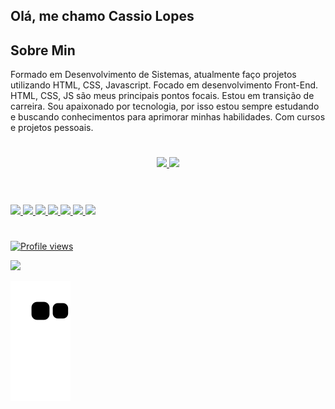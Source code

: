 ## Olá, me chamo Cassio Lopes

## Sobre Min
Formado em Desenvolvimento de Sistemas, atualmente faço projetos utilizando HTML, CSS, Javascript. Focado em desenvolvimento Front-End. HTML, CSS, JS são meus principais pontos focais. Estou em transição de carreira. Sou apaixonado por tecnologia, por isso estou sempre estudando e buscando conhecimentos para aprimorar minhas habilidades. Com cursos e projetos pessoais.

#

<div align="center">
  <a href="https://github.com/Cassio-Lopes">
  <img height="180em" src="https://github-readme-stats.vercel.app/api?username=Cassio-Lopes&show_icons=true&theme=dracula&include_all_commits=true&count_private=true"/>
  <img height="180em" src="https://github-readme-stats.vercel.app/api/top-langs/?username=Cassio-Lopes&layout=compact&langs_count=7&theme=dracula"/>
</div>


#


<div style="display: inline_block"><br>
<img height="40" src="https://cdn.jsdelivr.net/gh/devicons/devicon/icons/html5/html5-plain-wordmark.svg" />
<img height="40" src="https://cdn.jsdelivr.net/gh/devicons/devicon/icons/css3/css3-plain-wordmark.svg" />
<img height="40" src="https://cdn.jsdelivr.net/gh/devicons/devicon/icons/bootstrap/bootstrap-original.svg" />          
<img height="40" src="https://cdn.jsdelivr.net/gh/devicons/devicon/icons/sass/sass-original.svg" />
<img height="40" src="https://cdn.jsdelivr.net/gh/devicons/devicon/icons/javascript/javascript-plain.svg" />
<img height="40" src="https://cdn.jsdelivr.net/gh/devicons/devicon/icons/react/react-original-wordmark.svg"/>   
<img height="40" src="https://cdn.jsdelivr.net/gh/devicons/devicon/icons/git/git-original.svg" />
</div>         

#

<p align="left"> <img src="https://komarev.com/ghpvc/?username=Cassio-Lopes&color=yellow" alt="Profile views"/></p> 

<a href="https://www.linkedin.com/in/cassio-lopes-/" target="_blank"><img src="https://img.shields.io/badge/-LinkedIn-%230077B5?style=for-the-badge&logo=linkedin&logoColor=white" target="_blank"></a> 
  

![snake gif](https://github.com/Cassio-Lopes/cassio-lopes/blob/output/github-contribution-grid-snake.svg)     

          
